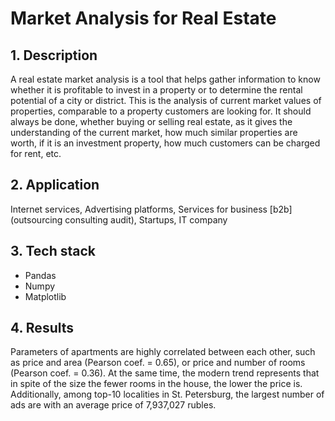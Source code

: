 # Market Analysis for Real Estate

## 1. Description
A real estate market analysis is a tool that helps gather information to know whether it is profitable to invest in a property or to determine the rental potential of a city or district. This is the analysis of current market values of properties, comparable to a property customers are looking for. It should always be done, whether buying or selling real estate, as it gives the understanding of the current market, how much similar properties are worth, if it is an investment property, how much customers can be charged for rent, etc.

## 2. Application
Internet services, Advertising platforms, Services for business [b2b] (outsourcing consulting audit), Startups, IT company

## 3. Tech stack
- Pandas
- Numpy
- Matplotlib

## 4. Results
Parameters of apartments are highly correlated between each other, such as price and area (Pearson coef. = 0.65), or price and number of rooms (Pearson coef. = 0.36). At the same time, the modern trend represents that in spite of the size the fewer rooms in the house, the lower the price is. Additionally, among top-10 localities in St. Petersburg, the largest number of ads are with an average price of 7,937,027 rubles. 
